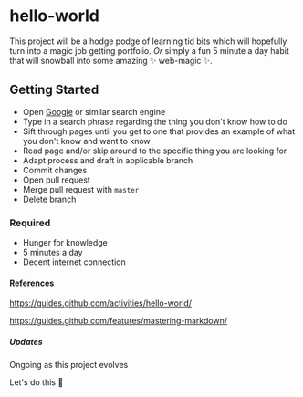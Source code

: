 # hello-world

This project will be a hodge podge of learning tid bits which will hopefully turn into a magic job getting portfolio. *Or* simply a fun 5 minute a day habit that will snowball into some amazing :sparkles: web-magic :sparkles:.

## Getting Started

* Open [Google](http://google.com) or similar search engine 
* Type in a search phrase regarding the thing you don't know how to do
* Sift through pages until you get to one that provides an example of what you don't know and want to know
* Read page and/or skip around to the specific thing you are looking for
* Adapt process and draft in applicable branch
* Commit changes
* Open pull request
* Merge pull request with `master`
* Delete branch

### Required

* Hunger for knowledge
* 5 minutes a day
* Decent internet connection

#### References

https://guides.github.com/activities/hello-world/

https://guides.github.com/features/mastering-markdown/


##### Updates
Ongoing as this project evolves

Let's do this :muscle:
